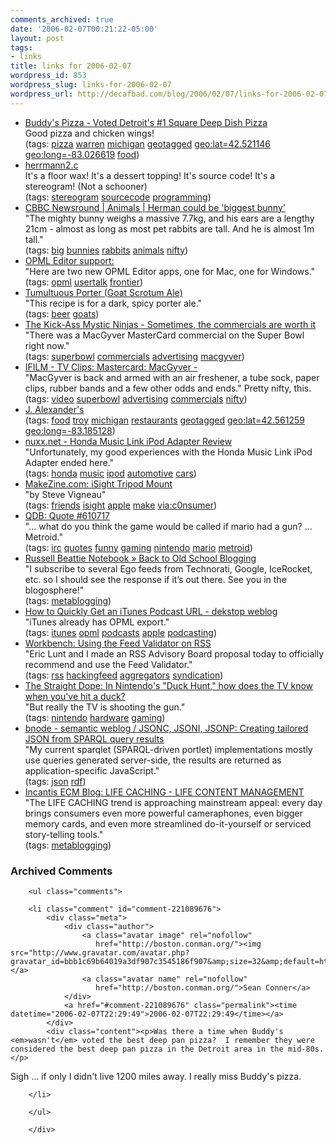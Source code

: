 ```yaml
---
comments_archived: true
date: '2006-02-07T00:21:22-05:00'
layout: post
tags:
- links
title: links for 2006-02-07
wordpress_id: 853
wordpress_slug: links-for-2006-02-07
wordpress_url: http://decafbad.com/blog/2006/02/07/links-for-2006-02-07
---
```

<ul class="delicious">
	<li>
		<div class="delicious-link"><a href="http://www.buddyspizza.com/">Buddy's Pizza - Voted Detroit's #1 Square Deep Dish Pizza</a></div>
		<div class="delicious-extended">Good pizza and chicken wings!</div>
		<div class="delicious-tags">(tags: <a href="http://del.icio.us/deusx/pizza">pizza</a> <a href="http://del.icio.us/deusx/warren">warren</a> <a href="http://del.icio.us/deusx/michigan">michigan</a> <a href="http://del.icio.us/deusx/geotagged">geotagged</a> <a href="http://del.icio.us/deusx/geo:lat=42.521146">geo:lat=42.521146</a> <a href="http://del.icio.us/deusx/geo:long=-83.026619">geo:long=-83.026619</a> <a href="http://del.icio.us/deusx/food">food</a>)</div>
	</li>
	<li>
		<div class="delicious-link"><a href="http://www0.us.ioccc.org/2001/herrmann2.c">herrmann2.c</a></div>
		<div class="delicious-extended">It's a floor wax!  It's a dessert topping!  It's source code!  It's a stereogram!  (Not a schooner)</div>
		<div class="delicious-tags">(tags: <a href="http://del.icio.us/deusx/stereogram">stereogram</a> <a href="http://del.icio.us/deusx/sourcecode">sourcecode</a> <a href="http://del.icio.us/deusx/programming">programming</a>)</div>
	</li>
	<li>
		<div class="delicious-link"><a href="http://news.bbc.co.uk/cbbcnews/hi/newsid_4670000/newsid_4676900/4676904.stm">CBBC Newsround | Animals | Herman could be 'biggest bunny'</a></div>
		<div class="delicious-extended">"The mighty bunny weighs a massive 7.7kg, and his ears are a lengthy 21cm - almost as long as most pet rabbits are tall. And he is almost 1m tall."</div>
		<div class="delicious-tags">(tags: <a href="http://del.icio.us/deusx/big">big</a> <a href="http://del.icio.us/deusx/bunnies">bunnies</a> <a href="http://del.icio.us/deusx/rabbits">rabbits</a> <a href="http://del.icio.us/deusx/animals">animals</a> <a href="http://del.icio.us/deusx/nifty">nifty</a>)</div>
	</li>
	<li>
		<div class="delicious-link"><a href="http://support.opml.org/2006/02/05#a698">OPML Editor support:</a></div>
		<div class="delicious-extended">"Here are two new OPML Editor apps, one for Mac, one for Windows."</div>
		<div class="delicious-tags">(tags: <a href="http://del.icio.us/deusx/opml">opml</a> <a href="http://del.icio.us/deusx/usertalk">usertalk</a> <a href="http://del.icio.us/deusx/frontier">frontier</a>)</div>
	</li>
	<li>
		<div class="delicious-link"><a href="http://www.patrickwgarrett.com/beer/9201gsa.htm">Tumultuous Porter (Goat Scrotum Ale)</a></div>
		<div class="delicious-extended">"This recipe is for a dark, spicy porter ale."</div>
		<div class="delicious-tags">(tags: <a href="http://del.icio.us/deusx/beer">beer</a> <a href="http://del.icio.us/deusx/goats">goats</a>)</div>
	</li>
	<li>
		<div class="delicious-link"><a href="http://www.kickassmysticninjas.com/2006/02/05/sometimes-the-commercials-are-worth-it/">The Kick-Ass Mystic Ninjas - Sometimes, the commercials are worth it</a></div>
		<div class="delicious-extended">"There was a MacGyver MasterCard commercial on the Super Bowl right now."</div>
		<div class="delicious-tags">(tags: <a href="http://del.icio.us/deusx/superbowl">superbowl</a> <a href="http://del.icio.us/deusx/commercials">commercials</a> <a href="http://del.icio.us/deusx/advertising">advertising</a> <a href="http://del.icio.us/deusx/macgyver">macgyver</a>)</div>
	</li>
	<li>
		<div class="delicious-link"><a href="http://www.ifilm.com/ifilmdetail/2695206?htv=12">IFILM - TV Clips: Mastercard: MacGyver -</a></div>
		<div class="delicious-extended">"MacGyver is back and armed with an air freshener, a tube sock, paper clips, rubber bands and a few other odds and ends."  Pretty nifty, this.</div>
		<div class="delicious-tags">(tags: <a href="http://del.icio.us/deusx/video">video</a> <a href="http://del.icio.us/deusx/superbowl">superbowl</a> <a href="http://del.icio.us/deusx/advertising">advertising</a> <a href="http://del.icio.us/deusx/commercials">commercials</a> <a href="http://del.icio.us/deusx/nifty">nifty</a>)</div>
	</li>
	<li>
		<div class="delicious-link"><a href="http://www.jalexanders.com/locations/locations.htm">J. Alexander's</a></div>
		<div class="delicious-tags">(tags: <a href="http://del.icio.us/deusx/food">food</a> <a href="http://del.icio.us/deusx/troy">troy</a> <a href="http://del.icio.us/deusx/michigan">michigan</a> <a href="http://del.icio.us/deusx/restaurants">restaurants</a> <a href="http://del.icio.us/deusx/geotagged">geotagged</a> <a href="http://del.icio.us/deusx/geo:lat=42.561259">geo:lat=42.561259</a> <a href="http://del.icio.us/deusx/geo:long=-83.185128">geo:long=-83.185128</a>)</div>
	</li>
	<li>
		<div class="delicious-link"><a href="http://www.nuxx.net/hondamusiclink.html">nuxx.net - Honda Music Link iPod Adapter Review</a></div>
		<div class="delicious-extended">"Unfortunately, my good experiences with the Honda Music Link iPod Adapter ended here."</div>
		<div class="delicious-tags">(tags: <a href="http://del.icio.us/deusx/honda">honda</a> <a href="http://del.icio.us/deusx/music">music</a> <a href="http://del.icio.us/deusx/ipod">ipod</a> <a href="http://del.icio.us/deusx/automotive">automotive</a> <a href="http://del.icio.us/deusx/cars">cars</a>)</div>
	</li>
	<li>
		<div class="delicious-link"><a href="http://www.makezine.com/05/diy_tripod/">MakeZine.com: iSight Tripod Mount</a></div>
		<div class="delicious-extended">"by Steve Vigneau"</div>
		<div class="delicious-tags">(tags: <a href="http://del.icio.us/deusx/friends">friends</a> <a href="http://del.icio.us/deusx/isight">isight</a> <a href="http://del.icio.us/deusx/apple">apple</a> <a href="http://del.icio.us/deusx/make">make</a> <a href="http://del.icio.us/deusx/via:c0nsumer">via:c0nsumer</a>)</div>
	</li>
	<li>
		<div class="delicious-link"><a href="http://bash.org/?610717">QDB: Quote #610717</a></div>
		<div class="delicious-extended">"... what do you think the game would be called if mario had a gun? ... Metroid."</div>
		<div class="delicious-tags">(tags: <a href="http://del.icio.us/deusx/irc">irc</a> <a href="http://del.icio.us/deusx/quotes">quotes</a> <a href="http://del.icio.us/deusx/funny">funny</a> <a href="http://del.icio.us/deusx/gaming">gaming</a> <a href="http://del.icio.us/deusx/nintendo">nintendo</a> <a href="http://del.icio.us/deusx/mario">mario</a> <a href="http://del.icio.us/deusx/metroid">metroid</a>)</div>
	</li>
	<li>
		<div class="delicious-link"><a href="http://www.russellbeattie.com/notebook/1008787.html">Russell Beattie Notebook » Back to Old School Blogging</a></div>
		<div class="delicious-extended">"I subscribe to several Ego feeds from Technorati, Google, IceRocket, etc. so I should see the response if it’s out there. See you in the blogosphere!"</div>
		<div class="delicious-tags">(tags: <a href="http://del.icio.us/deusx/metablogging">metablogging</a>)</div>
	</li>
	<li>
		<div class="delicious-link"><a href="http://dekstop.de/weblog/2006/02/itunes_opml/">How to Quickly Get an iTunes Podcast URL - dekstop weblog</a></div>
		<div class="delicious-extended">"iTunes already has OPML export."</div>
		<div class="delicious-tags">(tags: <a href="http://del.icio.us/deusx/itunes">itunes</a> <a href="http://del.icio.us/deusx/opml">opml</a> <a href="http://del.icio.us/deusx/podcasts">podcasts</a> <a href="http://del.icio.us/deusx/apple">apple</a> <a href="http://del.icio.us/deusx/podcasting">podcasting</a>)</div>
	</li>
	<li>
		<div class="delicious-link"><a href="http://www.cadenhead.org/workbench/news/2854/using-feed-validator-rss">Workbench: Using the Feed Validator on RSS</a></div>
		<div class="delicious-extended">"Eric Lunt and I made an RSS Advisory Board proposal today to officially recommend and use the Feed Validator."</div>
		<div class="delicious-tags">(tags: <a href="http://del.icio.us/deusx/rss">rss</a> <a href="http://del.icio.us/deusx/hackingfeed">hackingfeed</a> <a href="http://del.icio.us/deusx/aggregators">aggregators</a> <a href="http://del.icio.us/deusx/syndication">syndication</a>)</div>
	</li>
	<li>
		<div class="delicious-link"><a href="http://www.straightdope.com/columns/010511.html">The Straight Dope: In Nintendo's "Duck Hunt," how does the TV know when you've hit a duck?</a></div>
		<div class="delicious-extended">"But really the TV is shooting the gun."</div>
		<div class="delicious-tags">(tags: <a href="http://del.icio.us/deusx/nintendo">nintendo</a> <a href="http://del.icio.us/deusx/hardware">hardware</a> <a href="http://del.icio.us/deusx/gaming">gaming</a>)</div>
	</li>
	<li>
		<div class="delicious-link"><a href="http://www.bnode.org/archives2/54">bnode - semantic weblog / JSONC, JSONI, JSONP: Creating tailored JSON from SPARQL query results</a></div>
		<div class="delicious-extended">"My current sparqlet (SPARQL-driven portlet) implementations mostly use queries generated server-side, the results are returned as application-specific JavaScript."</div>
		<div class="delicious-tags">(tags: <a href="http://del.icio.us/deusx/json">json</a> <a href="http://del.icio.us/deusx/rdf">rdf</a>)</div>
	</li>
	<li>
		<div class="delicious-link"><a href="http://incantis.com/2005/08/life-caching-life-content-management.html#comments">Incantis ECM Blog: LIFE CACHING - LIFE CONTENT MANAGEMENT</a></div>
		<div class="delicious-extended">"The LIFE CACHING trend is approaching mainstream appeal: every day brings consumers even more powerful cameraphones, even bigger memory cards, and even more streamlined do-it-yourself or serviced story-telling tools."</div>
		<div class="delicious-tags">(tags: <a href="http://del.icio.us/deusx/metablogging">metablogging</a>)</div>
	</li>
</ul>

<div id="comments" class="comments archived-comments">
            <h3>Archived Comments</h3>
            
        <ul class="comments">
            
        <li class="comment" id="comment-221089676">
            <div class="meta">
                <div class="author">
                    <a class="avatar image" rel="nofollow" 
                       href="http://boston.conman.org/"><img src="http://www.gravatar.com/avatar.php?gravatar_id=bbb1c69b64019a3df907c3545186f907&amp;size=32&amp;default=http://mediacdn.disqus.com/1320279820/images/noavatar32.png"/></a>
                    <a class="avatar name" rel="nofollow" 
                       href="http://boston.conman.org/">Sean Conner</a>
                </div>
                <a href="#comment-221089676" class="permalink"><time datetime="2006-02-07T22:29:49">2006-02-07T22:29:49</time></a>
            </div>
            <div class="content"><p>Was there a time when Buddy's <em>wasn't</em> voted the best deep pan pizza?  I remember they were considered the best deep pan pizza in the Detroit area in the mid-80s.  </p>

<p>Sigh &hellip; if only I didn't live 1200 miles away.  I really miss Buddy's pizza.</p></div>
            
        </li>
    
        </ul>
    
        </div>
    